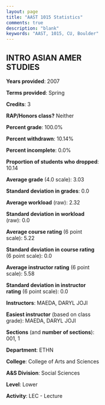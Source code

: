 ```yaml
---
layout: page
title: "AAST 1015 Statistics"
comments: true
description: "blank"
keywords: "AAST, 1015, CU, Boulder"
--- 
```

<head>
<script src="https://ajax.googleapis.com/ajax/libs/jquery/2.1.3/jquery.min.js"></script>
<script src="https://dl.dropboxusercontent.com/s/pc42nxpaw1ea4o9/highcharts.js?dl=0"></script>
<!-- <script src="../assets/js/highcharts.js"></script> -->
<style type="text/css">@font-face {
	font-family: "Bebas Neue";
	src: url(https://www.filehosting.org/file/details/544349/BebasNeue%20Regular.otf) format("opentype");
	}
	h1.Bebas { 
		font-family: "Bebas Neue", Verdana, Tahoma;
	}
</style>
</head>
<body>
	<div id="container" style="float: right; width: 45%; height: 88%; margin-left: 2.5%; margin-right: 2.5%;"></div>
	<script language="JavaScript">
		$(document).ready(function() {
		var chart = {type: 'column'};
		var title = {text: 'Grade Distribution'};
		var xAxis = {categories: ['A','B','C','D','F'],crosshair: true};
		var yAxis = {min: 0,title: {text: 'Percentage'}};
		var tooltip = {headerFormat: '<center><b><span style="font-size:20px">{point.key}</span></b></center>',
		               pointFormat: '<td style="padding:0"><b>{point.y:.1f}%</b></td>',
		               footerFormat: '</table>',shared: true,useHTML: true};
		var plotOptions = {column: {pointPadding: 0.0,borderWidth: 0}};  
		var credits = {enabled: false};var series= [{name: 'Percent',data: [33.87,53.23,3.23,0.0,9.68,]}];
		var json = {};
		json.chart = chart;
		json.title = title;
		json.tooltip = tooltip;
		json.xAxis = xAxis;
		json.yAxis = yAxis;  
		json.series = series;
		json.plotOptions = plotOptions;  
		json.credits = credits;
		$('#container').highcharts(json);
	});
	</script>
</body>
			   
## INTRO ASIAN AMER STUDIES

**Years provided**: 2007

**Terms provided**: Spring

**Credits**: 3

**RAP/Honors class?** Neither

**Percent grade**: 100.0%

**Percent withdrawn**: 10.14%

**Percent incomplete**: 0.0%

**Proportion of students who dropped**: 10.14

**Average grade** (4.0 scale): 3.03

**Standard deviation in grades**: 0.0

**Average workload** (raw): 2.32

**Standard deviation in workload** (raw): 0.0

**Average course rating** (6 point scale): 5.22

**Standard deviation in course rating** (6 point scale): 0.0

**Average instructor rating** (6 point scale): 5.58

**Standard deviation in instructor rating** (6 point scale): 0.0

**Instructors**: MAEDA, DARYL JOJI

**Easiest instructor** (based on class grade): MAEDA, DARYL JOJI

**Sections** (and **number of sections**): 001, 1

**Department**: ETHN

**College**: College of Arts and Sciences

**A&S Division**: Social Sciences

**Level**: Lower

**Activity**: LEC - Lecture